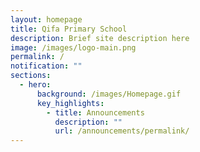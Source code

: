 ```yaml
---
layout: homepage
title: Qifa Primary School
description: Brief site description here
image: /images/logo-main.png
permalink: /
notification: ""
sections:
  - hero:
      background: /images/Homepage.gif
      key_highlights:
        - title: Announcements
          description: ""
          url: /announcements/permalink/
---
```



